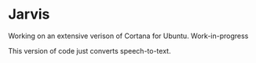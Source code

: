 # Jarvis
Working on an extensive verison of Cortana for Ubuntu. Work-in-progress

This version of code just converts speech-to-text.
